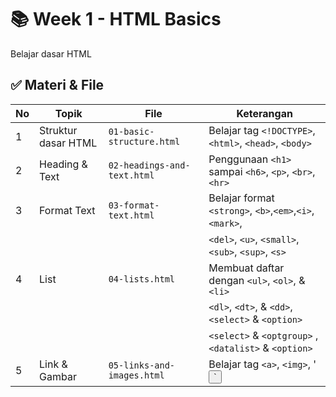 # 📚 Week 1 - HTML Basics
Belajar dasar HTML

## ✅ Materi & File
| No |           Topik           |              File           |                     Keterangan                         |
|----|---------------------------|-----------------------------|--------------------------------------------------------|
| 1  | Struktur dasar HTML       | `01-basic-structure.html`   | Belajar tag `<!DOCTYPE>`, `<html>`, `<head>`, `<body>` |
| 2  | Heading & Text            | `02-headings-and-text.html` | Penggunaan `<h1>` sampai `<h6>`, `<p>`, `<br>`, `<hr>` |
| 3  | Format Text               | `03-format-text.html`       | Belajar format `<strong>`, `<b>`,`<em>`,`<i>`,`<mark>`,|
|    |                           |                             | `<del>`, `<u>`, `<small>`, `<sub>`, `<sup>`, `<s>`     |
| 4  | List                      | `04-lists.html`             | Membuat daftar dengan `<ul>`, `<ol>`, & `<li>`         |
|    |                           |                             | `<dl>`, `<dt>`, & `<dd>`, `<select>` & `<option>`      |
|    |                           |                             | `<select>` & `<optgroup>` , `<datalist>` & `<option>`  |
| 5  | Link & Gambar             | `05-links-and-images.html`  | Belajar tag `<a>`, `<img>`, '<button>`                 |
